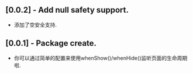 ## [0.0.2] - Add null safety support.

* 添加了空安全支持.
## [0.0.1] - Package create.

* 你可以通过简单的配置来使用whenShow()/whenHide()监听页面的生命周期啦.
